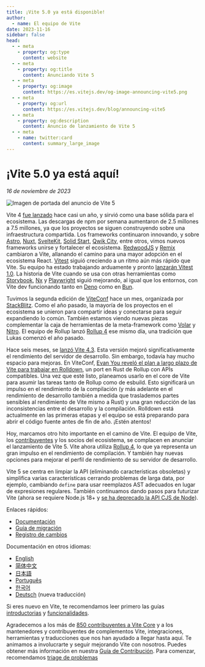 ```yaml
---
title: ¡Vite 5.0 ya está disponible!
author:
  - name: El equipo de Vite
date: 2023-11-16
sidebar: false
head:
  - - meta
    - property: og:type
      content: website
  - - meta
    - property: og:title
      content: Anunciando Vite 5
  - - meta
    - property: og:image
      content: https://es.vitejs.dev/og-image-announcing-vite5.png
  - - meta
    - property: og:url
      content: https://es.vitejs.dev/blog/announcing-vite5
  - - meta
    - property: og:description
      content: Anuncio de lanzamiento de Vite 5
  - - meta
    - name: twitter:card
      content: summary_large_image
---
```


# ¡Vite 5.0 ya está aquí!

_16 de noviembre de 2023_

![Imagen de portada del anuncio de Vite 5](/og-image-announcing-vite5.png)

Vite 4 [fue lanzado](./anunciando-vite4.md) hace casi un año, y sirvió como una base sólida para el ecosistema. Las descargas de npm por semana aumentaron de 2.5 millones a 7.5 millones, ya que los proyectos se siguen construyendo sobre una infraestructura compartida. Los frameworks continuaron innovando, y sobre [Astro](https://astro.build/), [Nuxt](https://nuxt.com/), [SvelteKit](https://kit.svelte.dev/), [Solid Start](https://www.solidjs.com/blog/introducing-solidstart), [Qwik City](https://qwik.builder.io/qwikcity/overview/), entre otros, vimos nuevos frameworks unirse y fortalecer el ecosistema. [RedwoodJS](https://redwoodjs.com/) y [Remix](https://remix.run/) cambiaron a Vite, allanando el camino para una mayor adopción en el ecosistema React. [Vitest](https://vitest.dev) siguió creciendo a un ritmo aún más rápido que Vite. Su equipo ha estado trabajando arduamente y pronto [lanzarán Vitest 1.0](https://github.com/vitest-dev/vitest/issues/3596). La historia de Vite cuando se usa con otras herramientas como [Storybook](https://storybook.js.org), [Nx](https://nx.dev) y [Playwright](https://playwright.dev) siguió mejorando, al igual que los entornos, con Vite dev funcionando tanto en [Deno](https://deno.com) como en [Bun](https://bun.sh).

Tuvimos la segunda edición de [ViteConf](https://viteconf.org/23/replay) hace un mes, organizada por [StackBlitz](https://stackblitz.com). Como el año pasado, la mayoría de los proyectos en el ecosistema se unieron para compartir ideas y conectarse para seguir expandiendo lo común. También estamos viendo nuevas piezas complementar la caja de herramientas de la meta-framework como [Volar](https://volarjs.dev/) y [Nitro](https://nitro.unjs.io/). El equipo de Rollup lanzó [Rollup 4](https://rollupjs.org) ese mismo día, una tradición que Lukas comenzó el año pasado.

Hace seis meses, se [lanzó Vite 4.3](./anunciado-vite-4-3.md). Esta versión mejoró significativamente el rendimiento del servidor de desarrollo. Sin embargo, todavía hay mucho espacio para mejoras. En ViteConf, [Evan You reveló el plan a largo plazo de Vite para trabajar en Rolldown](https://www.youtube.com/watch?v=hrdwQHoAp0M), un port en Rust de Rollup con APIs compatibles. Una vez que esté listo, planeamos usarlo en el core de Vite para asumir las tareas tanto de Rollup como de esbuild. Esto significará un impulso en el rendimiento de la compilación (y más adelante en el rendimiento de desarrollo también a medida que traslademos partes sensibles al rendimiento de Vite mismo a Rust) y una gran reducción de las inconsistencias entre el desarrollo y la compilación. Rolldown está actualmente en las primeras etapas y el equipo se está preparando para abrir el código fuente antes de fin de año. ¡Estén atentos!

Hoy, marcamos otro hito importante en el camino de Vite. El equipo de Vite, los [contribuyentes](https://github.com/vitejs/vite/graphs/contributors) y los socios del ecosistema, se complacen en anunciar el lanzamiento de Vite 5. Vite ahora utiliza [Rollup 4](https://github.com/vitejs/vite/pull/14508), lo que ya representa un gran impulso en el rendimiento de compilación. Y también hay nuevas opciones para mejorar el perfil de rendimiento de su servidor de desarrollo.

Vite 5 se centra en limpiar la API (eliminando características obsoletas) y simplifica varias características cerrando problemas de larga data, por ejemplo, cambiando `define` para usar reemplazos AST adecuados en lugar de expresiones regulares. También continuamos dando pasos para futurizar Vite (ahora se requiere Node.js 18+ y [se ha deprecado la API CJS de Node](/guide/migration#api-de-node-para-la-compilacion-cjs-de-vite-ahora-obsoleta)).

Enlaces rápidos:

- [Documentación](/)
- [Guía de migración](/guide/migration)
- [Registro de cambios](https://github.com/vitejs/vite/blob/main/packages/vite/CHANGELOG.md#500-2023-11-16)

Documentación en otros idiomas:

- [English](https://vitejs.dev/)
- [简体中文](https://cn.vitejs.dev/)
- [日本語](https://ja.vitejs.dev/)
- [Português](https://pt.vitejs.dev/)
- [한국어](https://ko.vitejs.dev/)
- [Deutsch](https://de.vitejs.dev/) (nueva traducción)

Si eres nuevo en Vite, te recomendamos leer primero las guías [introductorias](/guide/) y [funcionalidades](/guide/features).

Agradecemos a los más de [850 contribuyentes a Vite Core](https://github.com/vitejs/vite/graphs/contributors) y a los mantenedores y contribuyentes de complementos Vite, integraciones, herramientas y traducciones que nos han ayudado a llegar hasta aquí. Te animamos a involucrarte y seguir mejorando Vite con nosotros. Puedes obtener más información en nuestra [Guía de Contribución](https://github.com/vitejs/docs-es/blob/main/CONTRIBUTING.md). Para comenzar, recomendamos [triage de problemas](https://github.com/vitejs)
